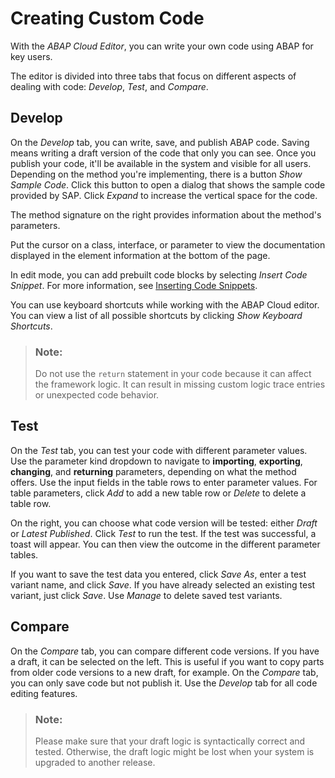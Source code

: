 <!-- loio8f62c414203546faa96542ad723f932e -->

# Creating Custom Code

With the *ABAP Cloud Editor*, you can write your own code using ABAP for key users.

The editor is divided into three tabs that focus on different aspects of dealing with code: *Develop*, *Test*, and *Compare*.



<a name="loio8f62c414203546faa96542ad723f932e__section_pwx_ls2_4vb"/>

## Develop

On the *Develop* tab, you can write, save, and publish ABAP code. Saving means writing a draft version of the code that only you can see. Once you publish your code, it'll be available in the system and visible for all users. Depending on the method you're implementing, there is a button *Show Sample Code*. Click this button to open a dialog that shows the sample code provided by SAP. Click *Expand* to increase the vertical space for the code.

The method signature on the right provides information about the method's parameters.

Put the cursor on a class, interface, or parameter to view the documentation displayed in the element information at the bottom of the page.

In edit mode, you can add prebuilt code blocks by selecting *Insert Code Snippet*. For more information, see [Inserting Code Snippets](inserting-code-snippets-614b05a.md).

You can use keyboard shortcuts while working with the ABAP Cloud editor. You can view a list of all possible shortcuts by clicking *Show Keyboard Shortcuts*.

> ### Note:  
> Do not use the `return` statement in your code because it can affect the framework logic. It can result in missing custom logic trace entries or unexpected code behavior.



<a name="loio8f62c414203546faa96542ad723f932e__section_orr_1t2_4vb"/>

## Test

On the *Test* tab, you can test your code with different parameter values. Use the parameter kind dropdown to navigate to **importing**, **exporting**, **changing**, and **returning** parameters, depending on what the method offers. Use the input fields in the table rows to enter parameter values. For table parameters, click *Add* to add a new table row or *Delete* to delete a table row.

On the right, you can choose what code version will be tested: either *Draft* or *Latest Published*. Click *Test* to run the test. If the test was successful, a toast will appear. You can then view the outcome in the different parameter tables.

If you want to save the test data you entered, click *Save As*, enter a test variant name, and click *Save*. If you have already selected an existing test variant, just click *Save*. Use *Manage* to delete saved test variants.



<a name="loio8f62c414203546faa96542ad723f932e__section_jbr_yt2_4vb"/>

## Compare

On the *Compare* tab, you can compare different code versions. If you have a draft, it can be selected on the left. This is useful if you want to copy parts from older code versions to a new draft, for example. On the *Compare* tab, you can only save code but not publish it. Use the *Develop* tab for all code editing features.

> ### Note:  
> Please make sure that your draft logic is syntactically correct and tested. Otherwise, the draft logic might be lost when your system is upgraded to another release.

